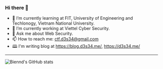 ### Hi there 👋


- 🌱 I’m currently learning at FIT, University of Engineering and Techlonogy, Vietnam National University.
- 🔭 I’m currently working at Viettel Cyber Security.
- 💬 Ask me about Web Security.
- 📫 How to reach me: ctf.d3s34@gmail.com
- 🕮 I'm writing blog at https://blog.d3s34.me/, https://d3s34.me/


---
![Biennd's GitHub stats](https://github-readme-stats.vercel.app/api?username=biennd279&count_private=true&show_icons=true&hide_title=true&hide=stars)





<!--
**biennd279/biennd279** is a ✨ _special_ ✨ repository because its `README.md` (this file) appears on your GitHub profile.

Here are some ideas to get you started:

- 👯 I’m looking to collaborate on ...
- 🤔 I’m looking for help with ...
- 😄 Pronouns: ...
- ⚡ Fun fact: ...
-->
